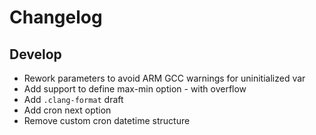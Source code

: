 # Changelog

## Develop

- Rework parameters to avoid ARM GCC warnings for uninitialized var
- Add support to define max-min option - with overflow
- Add `.clang-format` draft
- Add cron next option
- Remove custom cron datetime structure
